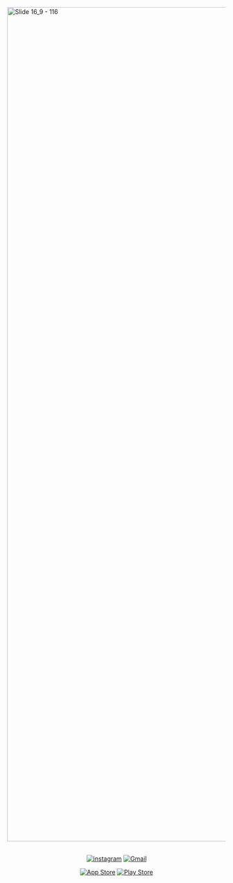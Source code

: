 <img width="1920" alt="Slide 16_9 - 116" src="https://github.com/ALL-CHIVE/All-Chive-Server/assets/67852689/fda85dfb-baf1-4ecf-bf89-08cbcb4554ee">

<div align="center">
<br/>

[![instagram](https://img.shields.io/badge/instagram-E4405F?style=flat-square&logo=Instagram&logoColor=white&link=https://www.instagram.com/all.chive/)](https://www.instagram.com/all.chive/)
[![Gmail](https://img.shields.io/badge/Gmail-D14836?style=flat-square&logo=gmail&logoColor=white)](always.allchive@gmail.com)


[![App Store](https://img.shields.io/badge/App_Store-0D96F6?style=flat-square&logo=app-store&logoColor=white&link=https://apps.apple.com/app/%EC%98%AC%EC%B9%B4%EC%9D%B4%EB%B8%8C-all-chive/id6462470996)](https://apps.apple.com/app/%EC%98%AC%EC%B9%B4%EC%9D%B4%EB%B8%8C-all-chive/id6462470996)
[![Play Store](https://img.shields.io/badge/Google_Play-414141?style=flat-square&logo=google-play&logoColor=white&link=https://play.google.com/store/apps/details?id=com.allchivemobile)](https://play.google.com/store/apps/details?id=com.allchivemobile)
</div>
